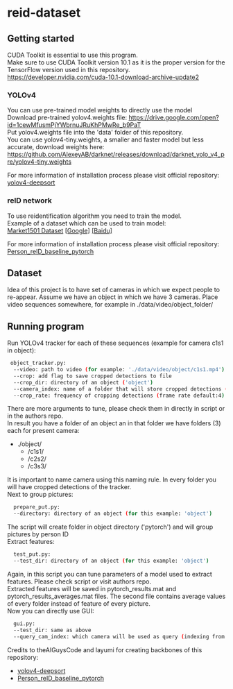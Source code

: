 # reid-dataset

## Getting started
CUDA Toolkit is essential to use this program. <br>
Make sure to use CUDA Toolkit version 10.1 as it is the proper version for the TensorFlow version used in this repository.
https://developer.nvidia.com/cuda-10.1-download-archive-update2
### YOLOv4
You can use pre-trained model weights to directly use the model <br>
Download pre-trained yolov4.weights file: https://drive.google.com/open?id=1cewMfusmPjYWbrnuJRuKhPMwRe_b9PaT <br>
Put yolov4.weights file into the 'data' folder of this repository. <br>
You can use yolov4-tiny.weights, a smaller and faster model but less accurate, download weights here: https://github.com/AlexeyAB/darknet/releases/download/darknet_yolo_v4_pre/yolov4-tiny.weights

For more information of installation process please visit official repository: [yolov4-deepsort](https://github.com/theAIGuysCode/yolov4-deepsort) <br>

### reID network
To use reidentification algorithm you need to train the model. <br>
Example of a dataset which can be used to train model: <br>
[Market1501 Dataset](http://www.liangzheng.com.cn/Project/project_reid.html) [[Google]](https://drive.google.com/file/d/0B8-rUzbwVRk0c054eEozWG9COHM/view) [[Baidu]](https://pan.baidu.com/s/1ntIi2Op) 

For more information of installation process please visit official repository: [Person_reID_baseline_pytorch](https://github.com/layumi/Person_reID_baseline_pytorch)

## Dataset
Idea of this project is to have set of cameras in which we expect people to re-appear.
Assume we have an object in which we have 3 cameras.
Place video sequences somewhere, for example in ./data/video/object_folder/ <br>
## Running program
Run YOLOv4 tracker for each of these sequences (example for camera c1s1 in object):
```bash
 object_tracker.py:
  --video: path to video (for example: './data/video/object/c1s1.mp4')
  --crop: add flag to save cropped detections to file
  --crop_dir: directory of an object ('object')
  --camera_index: name of a folder that will store cropped detections ('c1s1')
  --crop_rate: frequency of cropping detections (frame rate default:4)
```
There are more arguments to tune, please check them in directly in script or in the authors repo. <br>
In result you have a folder of an object an in that folder we have folders (3) each for present camera:
 * ./object/
   * /c1s1/
   * /c2s2/
   * /c3s3/ 

It is important to name camera using this naming rule.
In every folder you will have cropped detections of the tracker. <br>
Next to group pictures:
```bash
  prepare_put.py:
  --directory: directory of an object (for this example: 'object')
```
The script will create folder in object directory ('pytorch') and will group pictures by person ID <br>
Extract features:
```bash
  test_put.py:
  --test_dir: directory of an object (for this example: 'object')
```
Again, in this script you can tune parameters of a model used to extract features. Please check script or visit authors repo. <br>
Extracted features will be saved in pytorch_results.mat and pytorch_results_averages.mat files. The second file contains average values of every folder instead of feature of every picture. <br>
Now you can directly use GUI:
```bash
  gui.py:
  --test_dir: same as above
  --query_cam_index: which camera will be used as query (indexing from 1, default=1)
```
Credits to theAIGuysCode and layumi for creating backbones of this repository:
 * [yolov4-deepsort](https://github.com/theAIGuysCode/yolov4-deepsort) <br>
 * [Person_reID_baseline_pytorch](https://github.com/layumi/Person_reID_baseline_pytorch)
